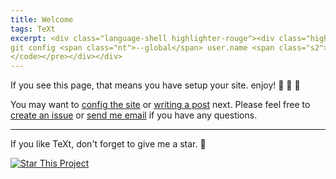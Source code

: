 ```yaml
---
title: Welcome
tags: TeXt
excerpt: <div class="language-shell highlighter-rouge"><div class="highlight"><pre class="highlight"><code>git config <span class="nt">--global</span> user.email  <span class="s2">"709440231@qq.com"</span>
git config <span class="nt">--global</span> user.name <span class="s2">"fy1231"</span>
</code></pre></div></div>
---
```


If you see this page, that means you have setup your site. enjoy! :ghost: :ghost: :ghost:

You may want to [config the site](https://tianqi.name/jekyll-TeXt-theme/docs/en/configuration) or [writing a post](https://tianqi.name/jekyll-TeXt-theme/docs/en/writing-posts) next. Please feel free to [create an issue](https://github.com/kitian616/jekyll-TeXt-theme/issues) or [send me email](mailto:kitian616@outlook.com) if you have any questions.

<!--more-->

---

If you like TeXt, don't forget to give me a star. :star2:

[![Star This Project](https://img.shields.io/github/stars/kitian616/jekyll-TeXt-theme.svg?label=Stars&style=social)](https://github.com/kitian616/jekyll-TeXt-theme/)
